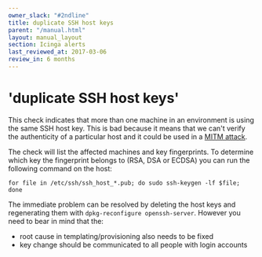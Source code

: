 ```yaml
---
owner_slack: "#2ndline"
title: duplicate SSH host keys
parent: "/manual.html"
layout: manual_layout
section: Icinga alerts
last_reviewed_at: 2017-03-06
review_in: 6 months
---
```


# 'duplicate SSH host keys'

This check indicates that more than one machine in an environment is
using the same SSH host key. This is bad because it means that we can't
verify the authenticity of a particular host and it could be used in a
[MITM attack](http://en.wikipedia.org/wiki/Man-in-the-middle_attack).

The check will list the affected machines and key fingerprints. To
determine which key the fingerprint belongs to (RSA, DSA or ECDSA) you
can run the following command on the host:

    for file in /etc/ssh/ssh_host_*.pub; do sudo ssh-keygen -lf $file; done

The immediate problem can be resolved by deleting the host keys and
regenerating them with `dpkg-reconfigure openssh-server`. However you
need to bear in mind that the:

-   root cause in templating/provisioning also needs to be fixed
-   key change should be communicated to all people with login accounts

